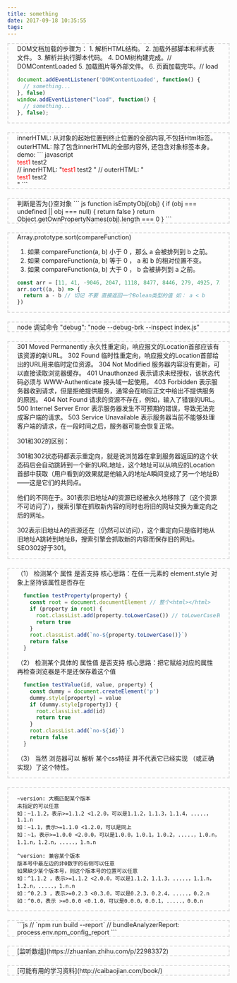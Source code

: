 ```yaml
---
title: something
date: 2017-09-18 10:35:55
tags:
---
```

<style>
  .boxbox{
    border: 2px dashed #ddd;
    padding: 0 20px;
    margin-bottom: 20px;
  }
  br{
    padding: 0;
    margin: 0;
  }
</style>

<div class="boxbox">
DOM文档加载的步骤为：
1. 解析HTML结构。
2. 加载外部脚本和样式表文件。
3. 解析并执行脚本代码。
4. DOM树构建完成。// DOMContentLoaded
5. 加载图片等外部文件。
6. 页面加载完毕。// load

```javascript
document.addEventListener('DOMContentLoaded', function() {
  // something...
}, false)
window.addEventListener("load", function() {
  // something...
}, false);
```
</div>

<div class="boxbox">
innerHTML: 从对象的起始位置到终止位置的全部内容,不包括Html标签。
outerHTML: 除了包含innerHTML的全部内容外, 还包含对象标签本身。
demo: 
``` javascript
<div id="test"> 
   <span style="color:red">test1</span> test2 
</div>
// innerHTML: "<span style="color:red">test1</span> test2 "
// outerHTML: "<div id="test"><span style="color:red">test1</span> test2 </div>"
```
</div>

<div class="boxbox">
判断是否为{}空对象
``` js
function isEmptyObj(obj) {
  if (obj === undefined || obj === null) {
    return false
  }
  return Object.getOwnPropertyNames(obj).length === 0
}
```
</div>

<div class="boxbox">
Array.prototype.sort(compareFunction)

1. 如果 compareFunction(a, b) 小于 0 ，那么 a 会被排列到 b 之前。
2. 如果 compareFunction(a, b) 等于 0 ， a 和 b 的相对位置不变。
3. 如果 compareFunction(a, b) 大于 0 ， b 会被排列到 a 之前。

```js
const arr = [11, 41, -9046, 2047, 1118, 8477, 8446, 279, 4925, 7380, -1719, 3855]
arr.sort((a, b) => {
  return a - b // 切记 不要 直接返回一个Bolean类型的值 如： a < b 
})
```
</div>

<div class="boxbox">
node 调试命令
"debug": "node --debug-brk --inspect index.js"
</div>

<div class="boxbox">
301 Moved Permanently 永久性重定向，响应报文的Location首部应该有该资源的新URL。
302 Found 临时性重定向，响应报文的Location首部给出的URL用来临时定位资源。
304 Not Modified 服务器内容没有更新，可以直接读取浏览器缓存。
401 Unauthonzed 表示请求未经授权，该状态代码必须与 WWW-Authenticate 报头域一起使用。
403 Forbidden 表示服务器收到请求，但是拒绝提供服务，通常会在响应正文中给出不提供服务的原因。
404 Not Found 请求的资源不存在，例如，输入了错误的URL。
500 Internel Server Error 表示服务器发生不可预期的错误，导致无法完成客户端的请求。
503 Service Unavailable 表示服务器当前不能够处理客户端的请求，在一段时间之后，服务器可能会恢复正常。

301和302的区别：

301和302状态码都表示重定向，就是说浏览器在拿到服务器返回的这个状态码后会自动跳转到一个新的URL地址，这个地址可以从响应的Location首部中获取（用户看到的效果就是他输入的地址A瞬间变成了另一个地址B）——这是它们的共同点。

他们的不同在于。301表示旧地址A的资源已经被永久地移除了（这个资源不可访问了），搜索引擎在抓取新内容的同时也将旧的网址交换为重定向之后的网址。

302表示旧地址A的资源还在（仍然可以访问），这个重定向只是临时地从旧地址A跳转到地址B，搜索引擎会抓取新的内容而保存旧的网址。 SEO302好于301。
</div>

<div class="boxbox">
（1） 检测某个 属性 是否支持
核心思路：在任一元素的 element.style 对象上坚持该属性是否存在

```js
  function testProperty(property) {
    const root = document.documentElement // 整个<html></html>
    if (property in root) {
      root.classList.add(property.toLowerCase()) // toLowerCase转小写
      return true
    }
    root.classList.add(`no-${property.toLowerCase()}`)
    return false
  }
```

（2） 检测某个具体的 属性值 是否支持
核心思路：把它赋给对应的属性 再检查浏览器是不是还保存着这个值

```js
  function testValue(id, value, property) {
    const dummy = document.createElement('p')
    dummy.style[property] = value
    if (dummy.style[property]) {
      root.classList.add(id)
      return true
    }
    root.classList.add(`no-${id}`)
    return false
  }
```

（3） 当然 浏览器可以 解析 某个css特征 并不代表它已经实现 （或正确实现）了这个特性。
</div>

<div class="boxbox">

```
~version: 大概匹配某个版本
未指定的可以任意
如：~1.1.2，表示>=1.1.2 <1.2.0，可以是1.1.2，1.1.3，1.1.4，.....，1.1.n 
如：~1.1，表示>=1.1.0 <1.2.0，可以是同上
如：~1，表示>=1.0.0 <2.0.0，可以是1.0.0，1.0.1，1.0.2，.....，1.0.n，1.1.n，1.2.n，.....，1.n.n

^version: 兼容某个版本
版本号中最左边的非0数字的右侧可以任意
如果缺少某个版本号，则这个版本号的位置可以任意
如：^1.1.2 ，表示>=1.1.2 <2.0.0，可以是1.1.2，1.1.3，.....，1.1.n，1.2.n，.....，1.n.n
如：^0.2.3 ，表示>=0.2.3 <0.3.0，可以是0.2.3，0.2.4，.....，0.2.n
如：^0.0，表示 >=0.0.0 <0.1.0，可以是0.0.0，0.0.1，.....，0.0.n
```

</div>

<div class="boxbox">
```js
// `npm run build --report`
// bundleAnalyzerReport: process.env.npm_config_report
```
</div>

<div class="boxbox">
  [监听数组](https://zhuanlan.zhihu.com/p/22983372)
</div>


<div class="boxbox">
  [可能有用的学习资料](http://caibaojian.com/book/)
</div>



<script>
  document.addEventListener('DOMContentLoaded', function() {
    document.querySelectorAll('.boxbox').forEach((dom) => {
      dom.removeChild(dom.firstChild)
      dom.removeChild(dom.lastChild)
    })
  }, false)
</script>